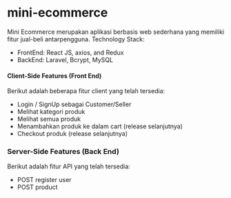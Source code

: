 # mini-ecommerce
Mini Ecommerce merupakan aplikasi berbasis web sederhana yang memiliki fitur jual-beli antarpengguna.
Technology Stack: 
* FrontEnd: React JS, axios, and Redux
* BackEnd: Laravel, Bcrypt, MySQL
#### Client-Side Features (Front End)
Berikut adalah beberapa fitur client yang telah tersedia:
* Login / SignUp sebagai Customer/Seller
* Melihat kategori produk
* Melihat semua produk
* Menambahkan produk ke dalam cart (release selanjutnya)
* Checkout produk (release selanjutnya)
### Server-Side Features (Back End)
Berikut adalah fitur API yang telah tersedia:
* POST register user
* POST product